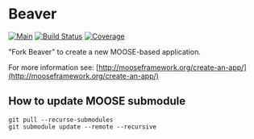 Beaver
=====
[![Main](https://img.shields.io/badge/docs-main-blue.svg)](https://ajacquey.github.io/beaver/)
[![Build Status](https://github.com/ajacquey/beaver/actions/workflows/CI.yml/badge.svg?branch=main)](https://github.com/ajacquey/beaver/actions/workflows/CI.yml?query=branch%3Amain)
[![Coverage](https://codecov.io/gh/ajacquey/beaver/branch/main/graph/badge.svg)](https://codecov.io/gh/ajacquey/beaver)

"Fork Beaver" to create a new MOOSE-based application.

For more information see: [http://mooseframework.org/create-an-app/](http://mooseframework.org/create-an-app/)

## How to update MOOSE submodule 

```
git pull --recurse-submodules
git submodule update --remote --recursive
```